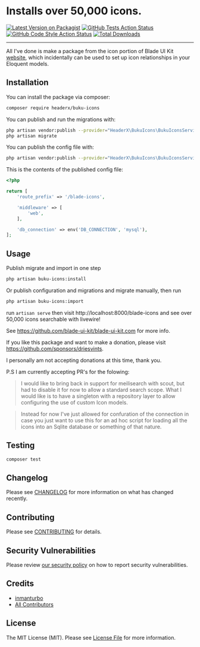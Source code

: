 # Installs over 50,000 icons.

[![Latest Version on Packagist](https://img.shields.io/packagist/v/headerx/buku-icons.svg?style=flat-square)](https://packagist.org/packages/headerx/buku-icons)
[![GitHub Tests Action Status](https://img.shields.io/github/workflow/status/headerx/buku-icons/run-tests?label=tests)](https://github.com/headerx/buku-icons/actions?query=workflow%3Arun-tests+branch%3Amain)
[![GitHub Code Style Action Status](https://img.shields.io/github/workflow/status/headerx/buku-icons/Check%20&%20fix%20styling?label=code%20style)](https://github.com/headerx/buku-icons/actions?query=workflow%3A"Check+%26+fix+styling"+branch%3Amain)
[![Total Downloads](https://img.shields.io/packagist/dt/headerx/buku-icons.svg?style=flat-square)](https://packagist.org/packages/headerx/buku-icons)

---
All I've done is make a package from the icon portion of Blade UI Kit [website](https://blade-ui-kit.com/blade-icons),
which incidentally can be used to set up icon relationships in your Eloquent models.

## Installation

You can install the package via composer:

```bash
composer require headerx/buku-icons
```

You can publish and run the migrations with:

```bash
php artisan vendor:publish --provider="HeaderX\BukuIcons\BukuIconsServiceProvider" --tag="buku-icons-migrations"
php artisan migrate
```

You can publish the config file with:
```bash
php artisan vendor:publish --provider="HeaderX\BukuIcons\BukuIconsServiceProvider" --tag="buku-icons-config"
```

This is the contents of the published config file:

```php
<?php

return [
    'route_prefix' => '/blade-icons',

    'middleware' => [
        'web',
    ],

    'db_connection' => env('DB_CONNECTION', 'mysql'),
];
```

## Usage

Publish migrate and import in one step
```bash
php artisan buku-icons:install
```

Or publish configuration and migrations and migrate manually, then run
```bash
php artisan buku-icons:import
```

run `artisan serve` then visit http://localhost:8000/blade-icons and see over 50,000 icons searchable with livewire!

See https://github.com/blade-ui-kit/blade-ui-kit.com for more info. 

If you like this package and want to make a donation, please visit https://github.com/sponsors/driesvints.

I personally am not accepting donations at this time, thank you.

P.S I am currently accepting PR's for the folowing:

> I would like to bring back in support for meilisearch with scout, 
> but had to disable it for now to allow a standard search scope.
> What I would like is to have a singleton with a repository layer
> to allow configuring the use of custom Icon models. 


> Instead for now I've just allowed for confuration of the connection in case 
> you just want to use this for an ad hoc script for loading all the icons into 
> an Sqlite database or something of that nature. 

## Testing

```bash
composer test
```

## Changelog

Please see [CHANGELOG](CHANGELOG.md) for more information on what has changed recently.

## Contributing

Please see [CONTRIBUTING](.github/CONTRIBUTING.md) for details.

## Security Vulnerabilities

Please review [our security policy](../../security/policy) on how to report security vulnerabilities.

## Credits

- [inmanturbo](https://github.com/inmanturbo)
- [All Contributors](../../contributors)

## License

The MIT License (MIT). Please see [License File](LICENSE.md) for more information.
